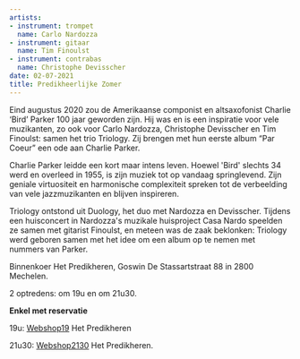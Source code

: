 ```yaml
---
artists:
- instrument: trompet
  name: Carlo Nardozza
- instrument: gitaar
  name: Tim Finoulst
- instrument: contrabas
  name: Christophe Devisscher
date: 02-07-2021
title: Predikheerlijke Zomer
---
```

Eind augustus 2020 zou de Amerikaanse componist en altsaxofonist Charlie ‘Bird’ Parker 100 jaar geworden 
zijn. Hij was en is een inspiratie voor vele muzikanten, zo ook voor Carlo Nardozza, 
Christophe Devisscher en Tim Finoulst: samen het trio Triology. Zij brengen 
met hun eerste album “Par Coeur” een ode aan Charlie Parker. 

Charlie Parker leidde een kort maar intens leven. Hoewel 'Bird' slechts 34 werd en overleed in 1955, is 
zijn muziek tot op vandaag springlevend. Zijn geniale virtuositeit en harmonische complexiteit spreken 
tot de verbeelding van vele jazzmuzikanten en blijven inspireren. 

Triology ontstond uit Duology, het duo met Nardozza en Devisscher. Tijdens een huisconcert in Nardozza's 
muzikale huisproject Casa Nardo speelden ze samen met gitarist Finoulst, en meteen was de zaak beklonken: 
Triology werd geboren samen met het idee om een album op te nemen met nummers van Parker.

Binnenkoer Het Predikheren, Goswin De Stassartstraat 88 in 2800 Mechelen. 

2 optredens: om 19u en om 21u30. 

**Enkel met reservatie** 

19u: [Webshop19](https://apps.ticketmatic.com/widgets/mechelen/flow/predikheren?event=857772461996&l=nl#!/addtickets) Het Predikheren 

21u30: [Webshop2130](https://apps.ticketmatic.com/widgets/mechelen/flow/predikheren?event=488334951274&l=nl#!/addtickets) Het Predikheren.